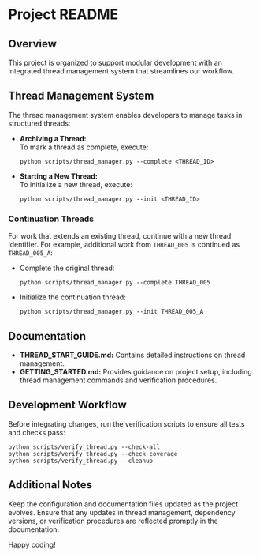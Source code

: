 # Project README

## Overview
This project is organized to support modular development with an integrated thread management system that streamlines our workflow.

## Thread Management System
The thread management system enables developers to manage tasks in structured threads:

- **Archiving a Thread:**  
  To mark a thread as complete, execute:
  ```
  python scripts/thread_manager.py --complete <THREAD_ID>
  ```

- **Starting a New Thread:**  
  To initialize a new thread, execute:
  ```
  python scripts/thread_manager.py --init <THREAD_ID>
  ```

### Continuation Threads
For work that extends an existing thread, continue with a new thread identifier. For example, additional work from `THREAD_005` is continued as `THREAD_005_A`:
- Complete the original thread:
  ```
  python scripts/thread_manager.py --complete THREAD_005
  ```
- Initialize the continuation thread:
  ```
  python scripts/thread_manager.py --init THREAD_005_A
  ```

## Documentation
- **THREAD_START_GUIDE.md:** Contains detailed instructions on thread management.
- **GETTING_STARTED.md:** Provides guidance on project setup, including thread management commands and verification procedures.

## Development Workflow
Before integrating changes, run the verification scripts to ensure all tests and checks pass:
```
python scripts/verify_thread.py --check-all
python scripts/verify_thread.py --check-coverage
python scripts/verify_thread.py --cleanup
```

## Additional Notes
Keep the configuration and documentation files updated as the project evolves. Ensure that any updates in thread management, dependency versions, or verification procedures are reflected promptly in the documentation.

Happy coding!
